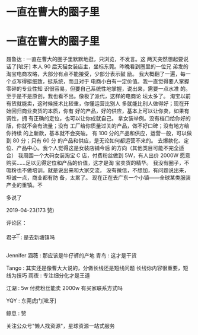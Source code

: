 # 一直在曹大的圈子里

# 一直在曹大的圈子里

聂鲁达 : 一直在曹大的圈子里默默地逛，只浏览，不发言。这 两天突然想起要说话了[呲牙] 本人 90 后天猫女装店主，坐标东莞。昨晚看到圈里的一位兄 弟发的淘宝电商攻略，大部分有点不能接受，少部分表示鼓 励。 我大概翻了一遍，每一个点写得挺细致，挺系统，而且对于 电商小白有一定价值。我一直觉得要人掌握零碎的专业性知 识很容易，但要自己系统性地掌握，说出来，需要一点水准 的。 至于是不是原创，我也看不出。像极了派代，这样的电商论 坛太多了。 淘宝以前有货就能卖，这时候技术比较重，你懂运营比别人 多就能比别人做得好；现在开始回归商业卖货的本质，你有 好的产品，好的供应，基本上可以让你卖，如果有调性，拥 有正确的定位，也可以让你成就自己。 拿女装举例。没有档口给你好的版，你就不会有流量；没有 工厂给你质量过关的产品，做不好口碑；没有地方给你持续 的上新款，基本就不会突破。 有 100 分的产品和供应，运营一般，可以做到 80 分；只有 60 分 的产品和供应，是无论如何都运营不来的。 去爆款化、定位、产品中心。我个人觉得这是女装店铺今后 的方向（其他类目可能不完全适合） 我周围一个大码女装淘宝 C 店，付费粉丝做到 5W，有人出价 2000W 愿意购买……足以见得定位和产品的价值，这才是淘 宝卖货的精华。 我没有圈子，不吸粉也不做培训。就是说出来和大家交流， 没有微信，不想加，有问题说出来，坦诚一点，商业都有防 备，太累了。 现在正在去广东一个小镇——全球某类服装产业的重镇。不

多说了

2019-04-23(173 赞)

评论区：

君子ོ : 是去新塘镇吗

Jennifer 涵薇 : 那应该是牛仔裤的产地 青鸟 : 这才是干货

Tango : 其实还是像曹大大说的，分做长线还是短线问题 长线你内容很重要，短线为技巧 雨夜 : 专注细分化才是王道

江湖 : 5w 付费粉丝能卖 2000w 有买家联系方式吗

YQY : 东莞虎门[呲牙]

鲸息 : 赞

关注公众号"懒人找资源"，星球资源一站式服务